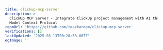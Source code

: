 ```yaml
---
title: clickup-mcp-server
description: >-
  ClickUp MCP Server - Integrate ClickUp project management with AI through
  Model Context Protocol
repoUrl: 'https://github.com/taazkareem/clickup-mcp-server'
verifications: []
lastUpdated: '2025-08-13T00:20:58.067Z'
ogImage: ''
---
```


